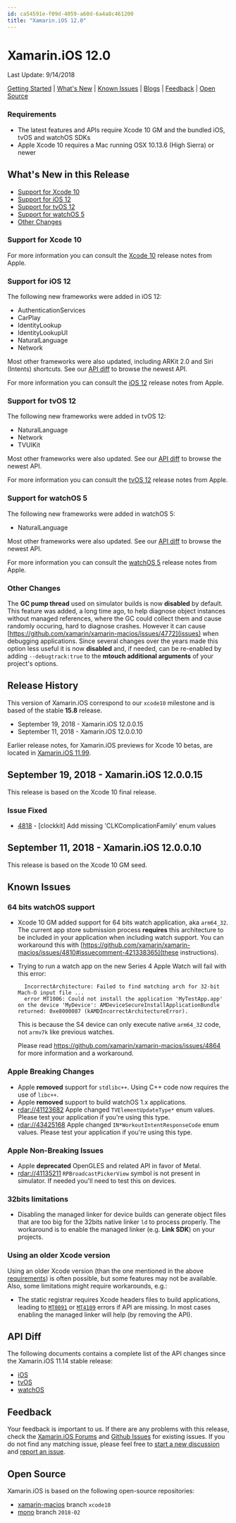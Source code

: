 ```yaml
---
id: ca54591e-f09d-4059-a60d-6a4a8c461200
title: "Xamarin.iOS 12.0"
---
```


# Xamarin.iOS 12.0
Last Update: 9/14/2018

[Getting Started](https://developer.xamarin.com/guides/ios/getting_started/) | [What's New](#whats-new-in-this-release) | [Known Issues](#known-issues) | [Blogs](#release-blog) | [Feedback](#feedback) | [Open Source](#open-source)

### Requirements

* The latest features and APIs require Xcode 10 GM and the bundled iOS, tvOS and watchOS SDKs
* Apple Xcode 10 requires a Mac running OSX 10.13.6 (High Sierra) or newer

## What's New in this Release

* [Support for Xcode 10](#Support_for_Xcode_10)
* [Support for iOS 12](#Support_for_iOS_12)
* [Support for tvOS 12](#Support_for_tvOS_12)
* [Support for watchOS 5](#Support_for_watchOS_5)
* [Other Changes](#Other_Changes)

### Support for Xcode 10

For more information you can consult the [Xcode 10](https://developer.apple.com/go/?id=xcode-10-beta-rn) release notes from Apple.

### Support for iOS 12

The following new frameworks were added in iOS 12:

* AuthenticationServices
* CarPlay
* IdentityLookup
* IdentityLookupUI
* NaturalLanguage
* Network

Most other frameworks were also updated, including ARKit 2.0 and Siri (Intents) shortcuts. See our [API diff](#API_Diff) to browse the newest API.

For more information you can consult the [iOS 12](https://developer.apple.com/go/?id=ios-12-beta-rn) release notes from Apple.

### Support for tvOS 12

The following new frameworks were added in tvOS 12:

* NaturalLanguage
* Network
* TVUIKit

Most other frameworks were also updated. See our [API diff](#API_Diff) to browse the newest API.

For more information you can consult the [tvOS 12](https://developer.apple.com/go/?id=tvos-12-sdk-rn) release notes from Apple.

### Support for watchOS 5

The following new frameworks were added in watchOS 5:

* NaturalLanguage

Most other frameworks were also updated. See our [API diff](#API_Diff) to browse the newest API.

For more information you can consult the [watchOS 5](https://developer.apple.com/go/?id=watchos-5-sdk-rn) release notes from Apple.

### Other Changes

The **GC pump thread** used on simulator builds is now **disabled** by default. This feature was added, a long time ago, to help diagnose object instances without managed references, where the GC could collect them and cause randomly occuring, hard to diagnose crashes. However it can cause [https://github.com/xamarin/xamarin-macios/issues/4772](issues) when debugging applications. Since several changes over the years made this option less useful it is now **disabled** and, if needed, can be re-enabled by adding  `--debugtrack:true` to the **mtouch additional arguments** of your project's options.

## Release History

This version of Xamarin.iOS correspond to our `xcode10` milestone and is based of the stable **15.8** release.

* September 19, 2018 - Xamarin.iOS 12.0.0.15
* September 11, 2018 - Xamarin.iOS 12.0.0.10

Earlier release notes, for Xamarin.iOS previews for Xcode 10 betas, are located in [Xamarin.iOS 11.99](releases/ios/xamarin.ios_11/xamarin.ios_11.99).

## September 19, 2018 - Xamarin.iOS 12.0.0.15

This release is based on the Xcode 10 final release.

### Issue Fixed

* [4818](https://github.com/xamarin/xamarin-macios/pull/4818) -  [clockkit] Add missing 'CLKComplicationFamily' enum values

## September 11, 2018 - Xamarin.iOS 12.0.0.10

This release is based on the Xcode 10 GM seed.

## Known Issues

### 64 bits watchOS support

* Xcode 10 GM added support for 64 bits watch application, aka `arm64_32`. The current app store submission process **requires** this architecture to be included in your application when including watch support. You can workaround this with [https://github.com/xamarin/xamarin-macios/issues/4810#issuecomment-421338365](these instructions).

* Trying to run a watch app on the new Series 4 Apple Watch will fail with this error:

        IncorrectArchitecture: Failed to find matching arch for 32-bit Mach-O input file ...
        error MT1006: Could not install the application 'MyTestApp.app' on the device 'MyDevice': AMDeviceSecureInstallApplicationBundle returned: 0xe8000087 (kAMDIncorrectArchitectureError).

     This is because the S4 device can only execute native `arm64_32` code, not `armv7k` like previous watches.

     Please read https://github.com/xamarin/xamarin-macios/issues/4864 for more information and a workaround.

### Apple Breaking Changes

* Apple **removed** support for `stdlibc++`. Using C++ code now requires the use of `libc++`.
* Apple **removed** support to build watchOS 1.x applications.
* [rdar://41123682]() Apple changed `TVElementUpdateType*` enum values. Please test your application if you're using this type.
* [rdar://43425168]() Apple changed `IN*WorkoutIntentResponseCode` enum values. Please test your application if you're using this type.

### Apple Non-Breaking Issues

* Apple **deprecated** OpenGLES and related API in favor of Metal.
* [rdar://41135211]() `RPBroadcastPickerView` symbol is not present in simulator. If needed you'll need to test this on devices.

### 32bits limitations

* Disabling the managed linker for device builds can generate object files that are too big for the 32bits native linker `ld` to process properly. The workaround is to enable the managed linker (e.g. **Link SDK**) on your projects.

### Using an older Xcode version

Using an older Xcode version (than the one mentioned in the above [requirements](#requirements)) is often possible, but some features may not be available. Also, some limitations might require workarounds, e.g.:

* The static registrar requires Xcode headers files to build applications, leading to [`MT0091`](https://developer.xamarin.com/guides/ios/troubleshooting/mtouch-errors/#MT0091) or [`MT4109`](https://developer.xamarin.com/guides/ios/troubleshooting/mtouch-errors/#MT4109) errors if API are missing. In most cases enabling the managed linker will help (by removing the API).

## API Diff

The following documents contains a complete list of the API changes since the Xamarin.iOS 11.14 stable release:

* [iOS](/releases/ios/api_changes/ios-11-14-0-12-0-0)
* [tvOS](/releases/ios/api_changes/tvos-11-14-0-12-0-0)
* [watchOS](/releases/ios/api_changes/watchos-11-14-0-12-0-0)

## Feedback

Your feedback is important to us. If there are any problems with this release, check the [Xamarin.iOS Forums](https://forums.xamarin.com/categories/ios) and [Github Issues](https://github.com/xamarin/xamarin-macios/issues) for existing issues. If you do not find any matching issue, please feel free to [start a new discussion](https://forums.xamarin.com/post/discussion/ios) and [report an issue](https://github.com/xamarin/xamarin-macios/issues/new).

## Open Source

Xamarin.iOS is based on the following open-source repositories:

* [xamarin-macios](https://github.com/xamarin/xamarin-macios) branch `xcode10`
* [mono](https://github.com/mono/mono/tree/2018-02) branch `2018-02`

